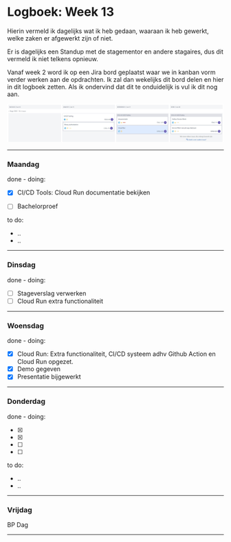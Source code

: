 # Logboek: Week 13

Hierin vermeld ik dagelijks wat ik heb gedaan, waaraan ik heb gewerkt, welke zaken er afgewerkt zijn of niet.

Er is dagelijks een Standup met de stagementor en andere stagaires, dus dit vermeld ik niet telkens opnieuw.

Vanaf week 2 word ik op een Jira bord geplaatst waar we in kanban vorm verder werken aan de opdrachten. Ik zal dan wekelijks dit bord delen en hier in dit logboek zetten. Als ik ondervind dat dit te onduidelijk is vul ik dit nog aan.

![kanban](img/kanban-w13.jpg)

---

### **Maandag**

done - doing:

- [x] CI/CD Tools: Cloud Run documentatie bekijken
- [ ] Bachelorproef


to do:

- ..
- ..

---

### **Dinsdag**

done - doing:

- [ ] Stageverslag verwerken 
- [ ] Cloud Run extra functionaliteit 

---

### **Woensdag**

done - doing:

- [x] Cloud Run: Extra functionaliteit, CI/CD systeem adhv Github Action en Cloud Run opgezet.
- [x] Demo gegeven
- [x] Presentatie bijgewerkt

---

### **Donderdag**

done - doing:

- [x] 
- [x] 
- [ ] 
- [ ] 

to do:

- ..
- ..

---

### **Vrijdag**

BP Dag

---

